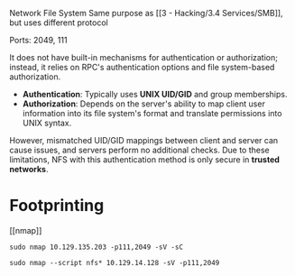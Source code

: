 Network File System 
Same purpose as [[3 - Hacking/3.4 Services/SMB]], but uses different protocol 

Ports: 2049, 111

It does not have built-in mechanisms for authentication or authorization; instead, it relies on RPC's authentication options and file system-based authorization.

- **Authentication**: Typically uses **UNIX UID/GID** and group memberships.
- **Authorization**: Depends on the server's ability to map client user information into its file system's format and translate permissions into UNIX syntax.

However, mismatched UID/GID mappings between client and server can cause issues, and servers perform no additional checks. Due to these limitations, NFS with this authentication method is only secure in **trusted networks**.


# Footprinting

[[nmap]]
```shell-session
sudo nmap 10.129.135.203 -p111,2049 -sV -sC
```

```shell-session
sudo nmap --script nfs* 10.129.14.128 -sV -p111,2049
```
